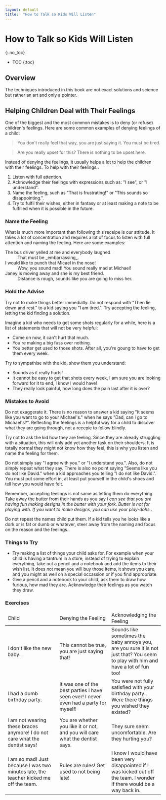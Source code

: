 ```yaml
---
layout: default
title:  "How to Talk so Kids Will Listen"
---
```


# How to Talk so Kids Will Listen
{:.no_toc}

* TOC
{:toc}

## Overview
The techniques introduced in this book are not exact solutions and science but rather an art and only a pointer. 

## Helping Children Deal with Their Feelings
One of the biggest and the most common mistakes is to deny (or refuse) children's feelings. Here are some common examples of denying feelings of a child:

> You don't really feel that way, you are just saying it. You must be tired.

> Are you really upset for this? There is nothing to be upset here.

Instead of denying the feelings, it usually helps a lot to help the children with their feelings. To help with their feelings..

1. Listen with full attention.
1. Acknowledge their feelings with expressions such as: "I see", or "I understand".
1. Name the feeling, such as "That is frustrating!" or "This sounds so disappointing.".
1. Try to fulfil their wishes, either in fantasy or at least making a note to be fulfilled when it is possible in the future.

### Name the Feeling
What is much more important than following this receipe is our attitude. It takes a lot of concentration and requires a lot of focus to listen with full attention and naming the feeling. Here are some examples:

<dl>
    <dt>The bus driver yelled at me and everybody laughed.</dt>
    <dd>That must be _embarrassing_.</dd>
    <dt>I would like to punch that Micael in the nose!</dt>
    <dd>Wow, you sound mad! You sound really mad at Michael!</dd>
    <dt>Janey is moving away and she is my best friend.</dt>
    <dd>Distance is rough, sounds like you are going to miss her.</dd>
</dl>

### Hold the Advise
Try not to make things better immediatly. Do not respond with "Then lie down and rest." to a kid saying you "I am tired.". Try accepting the feeling, letting the kid finding a solution.

Imagine a kid who needs to get some shots regularly for a while, here is a list of statements that will not be very helpful:

- Come on now, it can't hurt that much.
- You're making a big fuss over nothing.
- You better get used to those shots. After all, you're goung to have to get them every week.

Try to sympathise with the kid, show them you understand:

- Sounds as it really hurts!
- It cannot be easy to get that shots every week, I am sure you are looking forward for it to end, I know I would have!
- They really look painful, how long does the pain last after it is over? 

### Mistakes to Avoid
Do not exaggerate it. There is no reason to answer a kid saying "It seems like you want to go to your Michael's." when he says "Dad, can I go to Michael's?". Reflecting the feelings is a helpful way for a child to discover what they are going through, not a recepie to follow blindly.

Try not to ask the kid how they are feeling. Since they are already struggling with a situation, this will only add yet another task on their shoulders. It is totally normal they might not know how they feel, this is why you listen and name the feeling for them.

Do not simply say "I agree with you." or "I understand you.". Also, do not simply repeat what they say. There is also no point saying "Seems like you do not like David." when a kid approaches you telling "I do not like David.". You must put some effort in, at least put yourself in the child's shoes and tell how you would have felt.

Remember, accepting feelings is not same as letting them do everything. Take away the butter from their hands as you say _I can see that you are having fun making designs in the butter with your fork. Butter is not for playing with. If you want to make designs, you can use your play-dohs._.

Do not repeat the names child put them. If a kid tells you he looks like a dork or is fat or dumb or whatever, steer away from the naming and focus on the reason and the feelings..

### Things to Try
- Try making a list of things your child asks for. For example when your child is having a tantrum in a store, instead of trying to explain everything, take out a pencil and a notebook and add the items to their wish list. It does not mean you will buy those items, it shows you care, and you might as well on a special occassion or if you find appropriate.
- Give a pencil and a notebook to your child, ask them to draw how furious, how mad they are. Acknowledge their feelings as you watch they draw.


### Exercises
<table>
    <thead>
        <tr>
            <td style="width: 33%">Child</td>
            <td style="width: 33%">Denying the Feeling</td>
            <td style="width: 33%">Acknowledging the Feeling</td>
        </tr>
    </thead>
    <tbody>
        <tr>
            <td>I don't like the new baby.</td>
            <td>This cannot be true, you are just saying that!</td>
            <td>Sounds like sometimes the baby annoys you, are you sure it is not just that? You seem to play with him and have a lot of fun too!</td>
        </tr>
        <tr>
            <td>I had a dumb birthday party.</td>
            <td>It was one of the best parties I have seen ever! I never even had a party for myself!</td> 
            <td>You were not fully satisfied with your birthday party.. Were there things you wished they existed?</td>
        </tr>
        <tr>
            <td>I am not wearing these braces anymore! I do not care what the dentist says!</td>
            <td>You are whether you like it or not, and you will care what the dentist says.</td>
            <td>They sure seem uncomfortable. Are they hurting you?</td>
        </tr>
        <tr>
            <td>I am so mad! Just because I was two minutes late, the teacher kicked me off the team.</td>
            <td>Rules are rules! Get used to not being late!</td>
            <td>I know I would have been very disappointed if I was kicked out off the team. I wonder if there would be a way back in.</td>
        </tr>
    </tbody>
</table>
